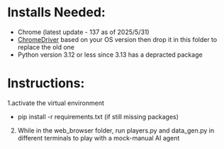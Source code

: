 # Installs Needed:
- Chrome (latest update - 137 as of 2025/5/31)
- [ChromeDriver](https://googlechromelabs.github.io/chrome-for-testing/) based on your OS version then drop it in this folder to replace the old one
- Python version 3.12 or less since 3.13 has a depracted package
# Instructions:
1.activate the virtual environment
   - pip install -r requirements.txt (if still missing packages)
2. While in the web_browser folder, run players.py and data_gen.py in different terminals to play with a mock-manual AI agent 